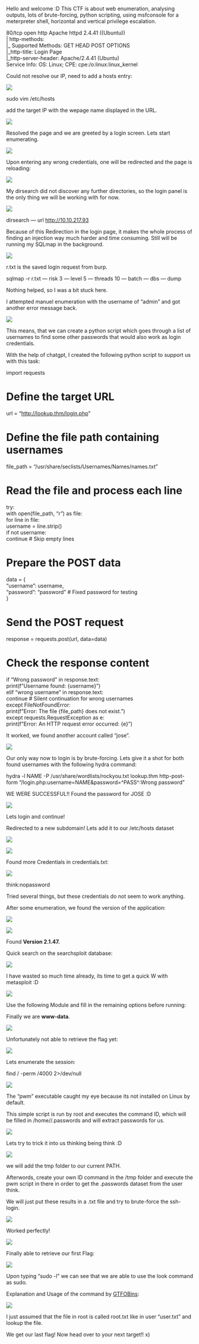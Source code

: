 Hello and welcome :D This CTF is about web enumeration, analysing outputs, lots of brute-forcing, python scripting, using msfconsole for a meterpreter shell, horizontal and vertical privilege escalation.

80/tcp open http Apache httpd 2.4.41 ((Ubuntu))  
| http-methods:   
|_ Supported Methods: GET HEAD POST OPTIONS  
|_http-title: Login Page  
|_http-server-header: Apache/2.4.41 (Ubuntu)  
Service Info: OS: Linux; CPE: cpe:/o:linux:linux_kernel

Could not resolve our IP, need to add a hosts entry:

![](https://miro.medium.com/v2/resize:fit:875/1*oqJXs4eM79SJJxzE1YKYAA.png)

sudo vim /etc/hosts

add the target IP with the wepage name displayed in the URL.

![](https://miro.medium.com/v2/resize:fit:569/1*LkoNIP20tkOO2ryVs4MEYA.png)

Resolved the page and we are greeted by a login screen. Lets start enumerating.

![](https://miro.medium.com/v2/resize:fit:875/1*sa23u24FcY2MOa6IqaaFlg.png)

Upon entering any wrong credentials, one will be redirected and the page is reloading:

![](https://miro.medium.com/v2/resize:fit:875/1*DEWT3b9pf0-vtB8SImOAug.png)

My dirsearch did not discover any further directories, so the login panel is the only thing we will be working with for now.

![](https://miro.medium.com/v2/resize:fit:588/1*R9OxspQEzuctI1H3YVBh0g.png)

dirsearch — url http://10.10.217.93

Because of this Redirection in the login page, it makes the whole process of finding an injection way much harder and time consuming. Still will be running my SQLmap in the background.

![](https://miro.medium.com/v2/resize:fit:736/1*WMG38fIWId4rTV4Mja_Dog.png)

r.txt is the saved login request from burp.

  
sqlmap -r r.txt — risk 3 — level 5 — threads 10 — batch — dbs — dump

Nothing helped, so I was a bit stuck here.

I attempted manuel enumeration with the username of “admin” and got another error message back.

![](https://miro.medium.com/v2/resize:fit:875/1*oxVS9L26OyMEeEKlpxB1Kw.png)

This means, that we can create a python script which goes through a list of usernames to find some other passwords that would also work as login credentials.

With the help of chatgpt, I created the following python script to support us with this task:

import requests   
   
# Define the target URL   
url = “http://lookup.thm/login.php"   
   
# Define the file path containing usernames   
file_path = “/usr/share/seclists/Usernames/Names/names.txt”   
   
# Read the file and process each line   
try:   
with open(file_path, “r”) as file:   
for line in file:   
username = line.strip()   
if not username:   
continue # Skip empty lines   
   
# Prepare the POST data   
data = {   
“username”: username,   
“password”: “password” # Fixed password for testing   
}   
   
# Send the POST request   
response = requests.post(url, data=data)   
   
# Check the response content   
if “Wrong password” in response.text:   
print(f”Username found: {username}”)   
elif “wrong username” in response.text:   
continue # Silent continuation for wrong usernames   
except FileNotFoundError:   
print(f”Error: The file {file_path} does not exist.”)   
except requests.RequestException as e:   
print(f”Error: An HTTP request error occurred: {e}”)

It worked, we found another account called “jose”.

![](https://miro.medium.com/v2/resize:fit:381/1*KodFSLlqthe0pKU_6rh7gA.png)

Our only way now to login is by brute-forcing. Lets give it a shot for both found usernames with the following hydra command:

hydra -l NAME -P /usr/share/wordlists/rockyou.txt lookup.thm http-post-form “/login.php:username=NAME&password=^PASS^:Wrong password”

WE WERE SUCCESSFUL!! Found the password for JOSE :D

![](https://miro.medium.com/v2/resize:fit:748/1*Sw9kBPMNKK8Ip64JUrWvog.png)

Lets login and continue!

Redirected to a new subdomain! Lets add it to our /etc/hosts dataset

![](https://miro.medium.com/v2/resize:fit:875/1*51XfQJ0Ykb0zA-BgiN_Ifg.png)

![](https://miro.medium.com/v2/resize:fit:875/1*VD1HHwbwEhlP9slC7LR_eg.png)

Found more Credentials in credentials.txt:

![](https://miro.medium.com/v2/resize:fit:875/1*ZK-Fb6jPRoGTboVICoviTQ.png)

think:nopassword

Tried several things, but these credentials do not seem to work anything.

After some enumeration, we found the version of the application:

![](https://miro.medium.com/v2/resize:fit:829/1*Z8xsgZSehvVOJFxk-5R7SQ.png)

![](https://miro.medium.com/v2/resize:fit:875/1*72qFxXXKL0Db-2rllivqnA.png)

Found **Version 2.1.47.**

Quick search on the searchsploit database:

![](https://miro.medium.com/v2/resize:fit:714/1*GjuAqdKjh1N-S-SFVESoJg.png)

I have wasted so much time already, its time to get a quick W with metasploit :D

![](https://miro.medium.com/v2/resize:fit:743/1*Guhk55GQ2PHJNL8rIC1uwQ.png)

Use the following Module and fill in the remaining options before running:

Finally we are **www-data**.

![](https://miro.medium.com/v2/resize:fit:746/1*xyGS-5dbDRWCwXmOWZks8Q.png)

Unfortunately not able to retrieve the flag yet:

![](https://miro.medium.com/v2/resize:fit:551/1*ItI7bNXXZJyp1YtazvbjpQ.png)

Lets enumerate the session:

find / -perm /4000 2>/dev/null

![](https://miro.medium.com/v2/resize:fit:469/1*qBpB5-YoqvZlrecr-MxeZQ.png)

The “pwm” executable caught my eye because its not installed on Linux by default.

This simple script is run by root and executes the command ID, which will be filled in /home/<ID>/.passwords and will extract passwords for us.

![](https://miro.medium.com/v2/resize:fit:723/1*cpUBcqf4eY9x9KrzYmcpOQ.png)

Lets try to trick it into us thinking being think :D

![](https://miro.medium.com/v2/resize:fit:680/1*JMvpNpyOUd-jPNtLcALwnw.png)

we will add the tmp folder to our current PATH.

Afterwords, create your own ID command in the /tmp folder and execute the pwm script in there in order to get the .passwords dataset from the user think.

We will just put these results in a .txt file and try to brute-force the ssh-login.

![](https://miro.medium.com/v2/resize:fit:739/1*YzCilVxP4plNIew15vf50g.png)

Worked perfectly!

![](https://miro.medium.com/v2/resize:fit:824/1*zGXDhhMjKFY6Pi2LV7rFag.png)

Finally able to retrieve our first Flag:

![](https://miro.medium.com/v2/resize:fit:751/1*-cQ8pL05TsAVdlVzECkzNg.png)

Upon typing “sudo -l” we can see that we are able to use the look command as sudo.

Explanation and Usage of the command by [GTFOBins](https://gtfobins.github.io/gtfobins/look/):

![](https://miro.medium.com/v2/resize:fit:875/1*8K1WCm5TzPX5_PVDP6T3hA.png)

I just assumed that the file in root is called root.txt like in user “user.txt” and lookup the file.

We get our last flag! Now head over to your next target!! x)